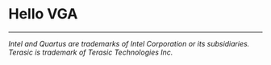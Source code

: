 # Hello VGA

---
*Intel and Quartus are trademarks of Intel Corporation or its subsidiaries. Terasic is trademark of Terasic Technologies Inc.* 
